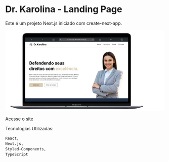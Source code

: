
# Dr. Karolina - Landing Page

Este é um projeto Next.js iniciado com create-next-app.

![App Screenshot](./public/img/mac.png)

Acesse o [site](https://nextjs.orghttps://land-page-dr-karolina.vercel.app/)

Tecnologias Utilizadas:

```bash
React,
Next.js,
Styled-Components,
TypeScript

```
